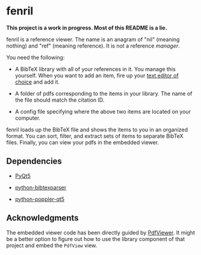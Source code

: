 fenril
======

**This project is a work in progress. Most of this README is a lie.**

fenril is a reference viewer. The name is an anagram of "nil" (meaning nothing)
and "ref" (meaning reference). It is not a reference *manager*.

You need the following:

* A BibTeX library with all of your references in it. You manage this yourself.
  When you want to add an item, fire up your [text editor of
  choice](http://www.vim.org/) and add it.

* A folder of pdfs corresponding to the items in your library. The name of the
  file should match the citation ID.

* A config file specifying where the above two items are located on your
  computer.

fenril loads up the BibTeX file and shows the items to you in an organized
format. You can sort, filter, and extract sets of items to separate BibTeX
files. Finally, you can view your pdfs in the embedded viewer.


Dependencies
------------

* [PyQt5](https://riverbankcomputing.com/software/pyqt/intro)

* [python-bibtexparser](https://github.com/sciunto-org/python-bibtexparser)

* [python-poppler-qt5](https://github.com/wbsoft/python-poppler-qt5)


Acknowledgments
---------------

The embedded viewer code has been directly guided by
[PdfViewer](http://qt-apps.org/content/show.php?content=149637). It might be
a better option to figure out how to use the library component of that project
and embed the `PdfView` view.
